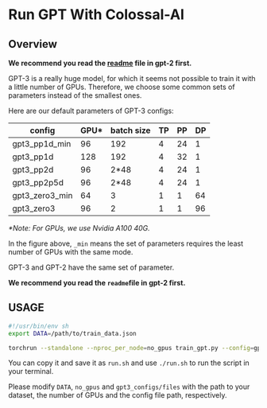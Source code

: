 # Run GPT With Colossal-AI

## Overview

**We recommend you read the [readme](../gpt_2/readme.md) file in gpt-2 first.**

GPT-3 is a really huge model, for which it seems not possible to train it with a little number of GPUs. Therefore, we choose some common sets of parameters instead of the smallest ones.

Here are our default parameters of GPT-3 configs:

| config         | GPU* | batch size | TP   | PP   | DP   |
| -------------- | ---- | ---------- | ---- | ---- | ---- |
| gpt3_pp1d_min  | 96   | 192        | 4    | 24   | 1    |
| gpt3_pp1d      | 128  | 192        | 4    | 32   | 1    |
| gpt3_pp2d      | 96   | 2*48       | 4    | 24   | 1    |
| gpt3_pp2p5d    | 96   | 2*48       | 4    | 24   | 1    |
| gpt3_zero3_min | 64   | 3          | 1    | 1    | 64   |
| gpt3_zero3     | 96   | 2          | 1    | 1    | 96   |

*\*Note: For GPUs, we use Nvidia A100 40G.*

In the figure above, `_min` means the set of parameters requires the least number of GPUs with the same mode.

GPT-3 and GPT-2 have the same set of parameter.

**We recommend you read the `readme`file in gpt-2 first.**

## **USAGE**

```Bash
#!/usr/bin/env sh
export DATA=/path/to/train_data.json

torchrun --standalone --nproc_per_node=no_gpus train_gpt.py --config=gpt3_configs/files --from_torch
```

You can copy it and save it as `run.sh` and use `./run.sh` to run the script in your terminal.

Please modify `DATA`, `no_gpus` and `gpt3_configs/files` with the path to your dataset, the number of GPUs and the config file path, respectively.
